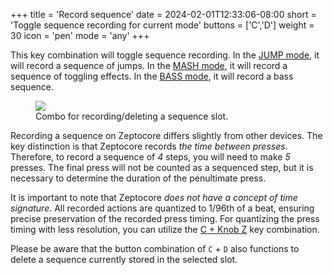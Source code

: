 +++
title = 'Record sequence'
date = 2024-02-01T12:33:06-08:00
short = 'Toggle sequence recording for current mode'
buttons = ['C','D']
weight = 30
icon = 'pen'
mode = 'any'
+++

This key combination will toggle sequence recording. In the [JUMP mode](#mode-jump), it will record a sequence of jumps. In the [MASH mode](#mode-mash), it will record a sequence of toggling effects. In the [BASS mode](#mode-bass), it will record a bass sequence.

<figure class="imgcombo">
<img src="/img/sequence_rec.png">
<figcaption>Combo for recording/deleting a sequence slot.</figcaption>
</figure>


Recording a sequence on Zeptocore differs slightly from other devices. The key distinction is that Zeptocore records *the time between presses*. Therefore, to record a sequence of *4* steps, you will need to make *5* presses. The final press will not be counted as a sequenced step, but it is necessary to determine the duration of the penultimate press.

It is important to note that Zeptocore *does not have a concept of time signature*. All recorded actions are quantized to 1/96th of a beat, ensuring precise preservation of the recorded press timing. For quantizing the press timing with less resolution, you can utilize the [C + Knob Z](#quantize) key combination.

Please be aware that the button combination of `C` + `D` also functions to delete a sequence currently stored in the selected slot.

